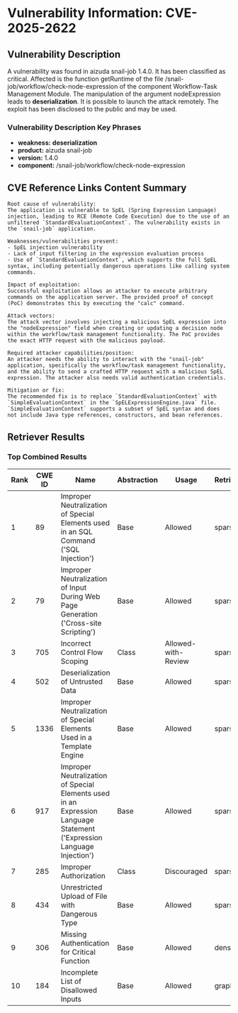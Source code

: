 # Vulnerability Information: CVE-2025-2622

## Vulnerability Description
A vulnerability was found in aizuda snail-job 1.4.0. It has been classified as critical. Affected is the function getRuntime of the file /snail-job/workflow/check-node-expression of the component Workflow-Task Management Module. The manipulation of the argument nodeExpression leads to **deserialization**. It is possible to launch the attack remotely. The exploit has been disclosed to the public and may be used.

### Vulnerability Description Key Phrases
- **weakness:** **deserialization**
- **product:** aizuda snail-job
- **version:** 1.4.0
- **component:** /snail-job/workflow/check-node-expression

## CVE Reference Links Content Summary
```
Root cause of vulnerability:
The application is vulnerable to SpEL (Spring Expression Language) injection, leading to RCE (Remote Code Execution) due to the use of an unfiltered `StandardEvaluationContext`. The vulnerability exists in the `snail-job` application.

Weaknesses/vulnerabilities present:
- SpEL injection vulnerability
- Lack of input filtering in the expression evaluation process
- Use of `StandardEvaluationContext`, which supports the full SpEL syntax, including potentially dangerous operations like calling system commands.

Impact of exploitation:
Successful exploitation allows an attacker to execute arbitrary commands on the application server. The provided proof of concept (PoC) demonstrates this by executing the "calc" command.

Attack vectors:
The attack vector involves injecting a malicious SpEL expression into the "nodeExpression" field when creating or updating a decision node within the workflow/task management functionality. The PoC provides the exact HTTP request with the malicious payload.

Required attacker capabilities/position:
An attacker needs the ability to interact with the "snail-job" application, specifically the workflow/task management functionality, and the ability to send a crafted HTTP request with a malicious SpEL expression. The attacker also needs valid authentication credentials.

Mitigation or fix:
The recommended fix is to replace `StandardEvaluationContext` with `SimpleEvaluationContext` in the `SpELExpressionEngine.java` file.  `SimpleEvaluationContext` supports a subset of SpEL syntax and does not include Java type references, constructors, and bean references.
```

## Retriever Results

### Top Combined Results

| Rank | CWE ID | Name | Abstraction | Usage  | Retrievers | Individual Scores |
|------|--------|------|-------------|-------|------------|-------------------|
| 1 | 89 | Improper Neutralization of Special Elements used in an SQL Command ('SQL Injection') | Base | Allowed | sparse | 0.427 |
| 2 | 79 | Improper Neutralization of Input During Web Page Generation ('Cross-site Scripting') | Base | Allowed | sparse | 0.408 |
| 3 | 705 | Incorrect Control Flow Scoping | Class | Allowed-with-Review | sparse | 0.358 |
| 4 | 502 | Deserialization of Untrusted Data | Base | Allowed | sparse | 0.350 |
| 5 | 1336 | Improper Neutralization of Special Elements Used in a Template Engine | Base | Allowed | sparse | 0.349 |
| 6 | 917 | Improper Neutralization of Special Elements used in an Expression Language Statement ('Expression Language Injection') | Base | Allowed | sparse | 0.348 |
| 7 | 285 | Improper Authorization | Class | Discouraged | sparse | 0.345 |
| 8 | 434 | Unrestricted Upload of File with Dangerous Type | Base | Allowed | sparse | 0.341 |
| 9 | 306 | Missing Authentication for Critical Function | Base | Allowed | dense | 0.560 |
| 10 | 184 | Incomplete List of Disallowed Inputs | Base | Allowed | graph | 0.002 |


